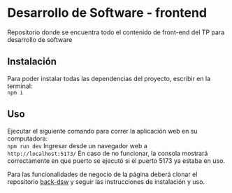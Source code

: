 # Desarrollo de Software - frontend

Repositorio donde se encuentra todo el contenido de front-end del TP para desarrollo de software

## Instalación
Para poder instalar todas las dependencias del proyecto, escribir en la terminal:  
`npm i`

## Uso
Ejecutar el siguiente comando para correr la aplicación web en su computadora:  
`npm run dev`
Ingresar desde un navegador web a  
`http://localhost:5173/`
En caso de no funcionar, la consola mostrará correctamente en que puerto se ejecutó si el puerto 5173 ya estaba en uso.  

Para las funcionalidades de negocio de la página deberá clonar el repositorio [back-dsw](https://github.com/ConstanFinelli/back-dsw) y seguir las instrucciones de instalación y uso.
